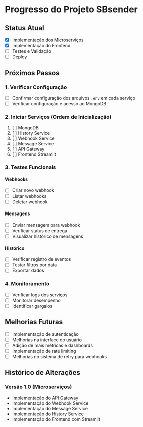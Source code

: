 # Progresso do Projeto SBsender

## Status Atual
- [x] Implementação dos Microserviços
- [x] Implementação do Frontend
- [ ] Testes e Validação
- [ ] Deploy

## Próximos Passos

### 1. Verificar Configuração
- [ ] Confirmar configuração dos arquivos `.env` em cada serviço
- [ ] Verificar configuração e acesso ao MongoDB

### 2. Iniciar Serviços (Ordem de Inicialização)
1. [ ] MongoDB
2. [ ] History Service
3. [ ] Webhook Service
4. [ ] Message Service
5. [ ] API Gateway
6. [ ] Frontend Streamlit

### 3. Testes Funcionais

#### Webhooks
- [ ] Criar novo webhook
- [ ] Listar webhooks
- [ ] Deletar webhook

#### Mensagens
- [ ] Enviar mensagem para webhook
- [ ] Verificar status de entrega
- [ ] Visualizar histórico de mensagens

#### Histórico
- [ ] Verificar registro de eventos
- [ ] Testar filtros por data
- [ ] Exportar dados

### 4. Monitoramento
- [ ] Verificar logs dos serviços
- [ ] Monitorar desempenho
- [ ] Identificar gargalos

## Melhorias Futuras
- [ ] Implementação de autenticação
- [ ] Melhorias na interface do usuário
- [ ] Adição de mais métricas e dashboards
- [ ] Implementação de rate limiting
- [ ] Melhorias no sistema de retry para webhooks

## Histórico de Alterações

### Versão 1.0 (Microserviços)
- Implementação do API Gateway
- Implementação do Webhook Service
- Implementação do Message Service
- Implementação do History Service
- Implementação do Frontend com Streamlit
